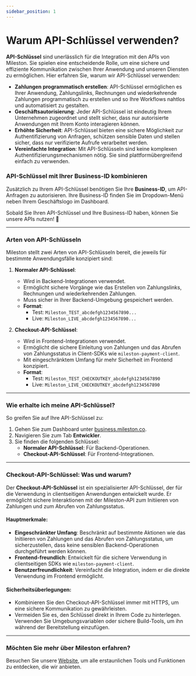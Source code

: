 ```yaml
---
sidebar_position: 1
---
```


# Warum API-Schlüssel verwenden?

**API-Schlüssel** sind unerlässlich für die Integration mit den APIs von Mileston. Sie spielen eine entscheidende Rolle, um eine sichere und effiziente Kommunikation zwischen Ihrer Anwendung und unseren Diensten zu ermöglichen. Hier erfahren Sie, warum wir API-Schlüssel verwenden:

- **Zahlungen programmatisch erstellen**: API-Schlüssel ermöglichen es Ihrer Anwendung, Zahlungslinks, Rechnungen und wiederkehrende Zahlungen programmatisch zu erstellen und so Ihre Workflows nahtlos und automatisiert zu gestalten.
- **Geschäftsautorisierung**: Jeder API-Schlüssel ist eindeutig Ihrem Unternehmen zugeordnet und stellt sicher, dass nur autorisierte Anwendungen mit Ihrem Konto interagieren können.
- **Erhöhte Sicherheit**: API-Schlüssel bieten eine sichere Möglichkeit zur Authentifizierung von Anfragen, schützen sensible Daten und stellen sicher, dass nur verifizierte Aufrufe verarbeitet werden.
- **Vereinfachte Integration**: Mit API-Schlüsseln sind keine komplexen Authentifizierungsmechanismen nötig. Sie sind plattformübergreifend einfach zu verwenden.

### API-Schlüssel mit Ihrer Business-ID kombinieren

Zusätzlich zu Ihrem API-Schlüssel benötigen Sie Ihre **Business-ID**, um API-Anfragen zu autorisieren. Ihre Business-ID finden Sie im Dropdown-Menü neben Ihrem Geschäftslogo im Dashboard.

Sobald Sie Ihren API-Schlüssel und Ihre Business-ID haben, können Sie unsere APIs nutzen! 🚀

---

### Arten von API-Schlüsseln

Mileston stellt zwei Arten von API-Schlüsseln bereit, die jeweils für bestimmte Anwendungsfälle konzipiert sind:

1. **Normaler API-Schlüssel**:

   - Wird in Backend-Integrationen verwendet.
   - Ermöglicht sichere Vorgänge wie das Erstellen von Zahlungslinks, Rechnungen und wiederkehrenden Zahlungen.
   - Muss sicher in Ihrer Backend-Umgebung gespeichert werden.
   - **Format**:
     - Test: `Mileston_TEST_abcdefgh1234567890...`
     - Live: `Mileston_LIVE_abcdefgh1234567890...`

2. **Checkout-API-Schlüssel**:
   - Wird in Frontend-Integrationen verwendet.
   - Ermöglicht die sichere Einleitung von Zahlungen und das Abrufen von Zahlungsstatus in Client-SDKs wie `mileston-payment-client`.
   - Mit eingeschränktem Umfang für mehr Sicherheit im Frontend konzipiert.
   - **Format**:
     - Test: `Mileston_TEST_CHECKOUTKEY_abcdefgh1234567890`
     - Live: `Mileston_LIVE_CHECKOUTKEY_abcdefgh1234567890`

---

### Wie erhalte ich meine API-Schlüssel?

So greifen Sie auf Ihre API-Schlüssel zu:

1. Gehen Sie zum Dashboard unter [business.mileston.co](https://business.mileston.co).
2. Navigieren Sie zum Tab **Entwickler**.
3. Sie finden die folgenden Schlüssel:
   - **Normaler API-Schlüssel**: Für Backend-Operationen.
   - **Checkout-API-Schlüssel**: Für Frontend-Integrationen.

---

### Checkout-API-Schlüssel: Was und warum?

Der **Checkout-API-Schlüssel** ist ein spezialisierter API-Schlüssel, der für die Verwendung in clientseitigen Anwendungen entwickelt wurde. Er ermöglicht sichere Interaktionen mit der Mileston-API zum Initiieren von Zahlungen und zum Abrufen von Zahlungsstatus.

#### Hauptmerkmale:

- **Eingeschränkter Umfang**: Beschränkt auf bestimmte Aktionen wie das Initiieren von Zahlungen und das Abrufen von Zahlungsstatus, um sicherzustellen, dass keine sensiblen Backend-Operationen durchgeführt werden können.
- **Frontend-freundlich**: Entwickelt für die sichere Verwendung in clientseitigen SDKs wie `mileston-payment-client`.
- **Benutzerfreundlichkeit**: Vereinfacht die Integration, indem er die direkte Verwendung im Frontend ermöglicht.

#### Sicherheitsüberlegungen:

- Kombinieren Sie den Checkout-API-Schlüssel immer mit HTTPS, um eine sichere Kommunikation zu gewährleisten.
- Vermeiden Sie es, den Schlüssel direkt in Ihrem Code zu hinterlegen. Verwenden Sie Umgebungsvariablen oder sichere Build-Tools, um ihn während der Bereitstellung einzufügen.

---

### Möchten Sie mehr über Mileston erfahren?

Besuchen Sie unsere [Website](https://mileston.co), um alle erstaunlichen Tools und Funktionen zu entdecken, die wir anbieten.
